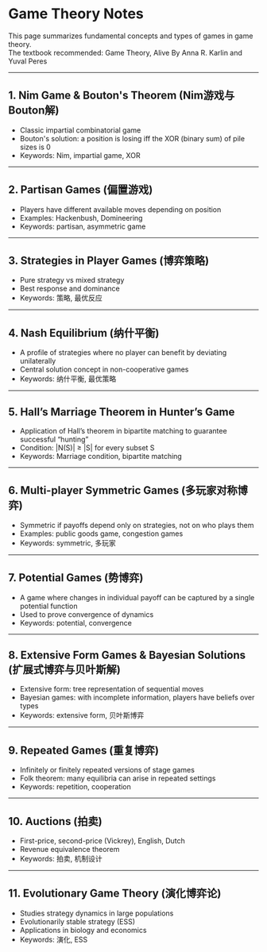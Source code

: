 # Game Theory Notes

This page summarizes fundamental concepts and types of games in game theory.  
The textbook recommended: Game Theory, Alive
By Anna R. Karlin and Yuval Peres

---

## 1. Nim Game & Bouton's Theorem (Nim游戏与Bouton解)
- Classic impartial combinatorial game  
- Bouton's solution: a position is losing iff the XOR (binary sum) of pile sizes is 0  
- Keywords: Nim, impartial game, XOR

---

## 2. Partisan Games (偏置游戏)
- Players have different available moves depending on position  
- Examples: Hackenbush, Domineering  
- Keywords: partisan, asymmetric game

---

## 3. Strategies in Player Games (博弈策略)
- Pure strategy vs mixed strategy  
- Best response and dominance  
- Keywords: 策略, 最优反应

---

## 4. Nash Equilibrium (纳什平衡)
- A profile of strategies where no player can benefit by deviating unilaterally  
- Central solution concept in non-cooperative games  
- Keywords: 纳什平衡, 最优策略

---

## 5. Hall’s Marriage Theorem in Hunter’s Game
- Application of Hall’s theorem in bipartite matching to guarantee successful “hunting”  
- Condition: \|N(S)\| ≥ \|S\| for every subset S  
- Keywords: Marriage condition, bipartite matching

---

## 6. Multi-player Symmetric Games (多玩家对称博弈)
- Symmetric if payoffs depend only on strategies, not on who plays them  
- Examples: public goods game, congestion games  
- Keywords: symmetric, 多玩家

---

## 7. Potential Games (势博弈)
- A game where changes in individual payoff can be captured by a single potential function  
- Used to prove convergence of dynamics  
- Keywords: potential, convergence

---

## 8. Extensive Form Games & Bayesian Solutions (扩展式博弈与贝叶斯解)
- Extensive form: tree representation of sequential moves  
- Bayesian games: with incomplete information, players have beliefs over types  
- Keywords: extensive form, 贝叶斯博弈

---

## 9. Repeated Games (重复博弈)
- Infinitely or finitely repeated versions of stage games  
- Folk theorem: many equilibria can arise in repeated settings  
- Keywords: repetition, cooperation

---

## 10. Auctions (拍卖)
- First-price, second-price (Vickrey), English, Dutch  
- Revenue equivalence theorem  
- Keywords: 拍卖, 机制设计

---

## 11. Evolutionary Game Theory (演化博弈论)
- Studies strategy dynamics in large populations  
- Evolutionarily stable strategy (ESS)  
- Applications in biology and economics  
- Keywords: 演化, ESS
